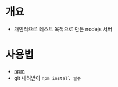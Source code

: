 # 개요

- 개인적으로 테스트 목적으로 만든 nodejs 서버

# 사용법

- [npm](https://nodejs.org/en/)
- git 내려받아 `npm install 필수`
